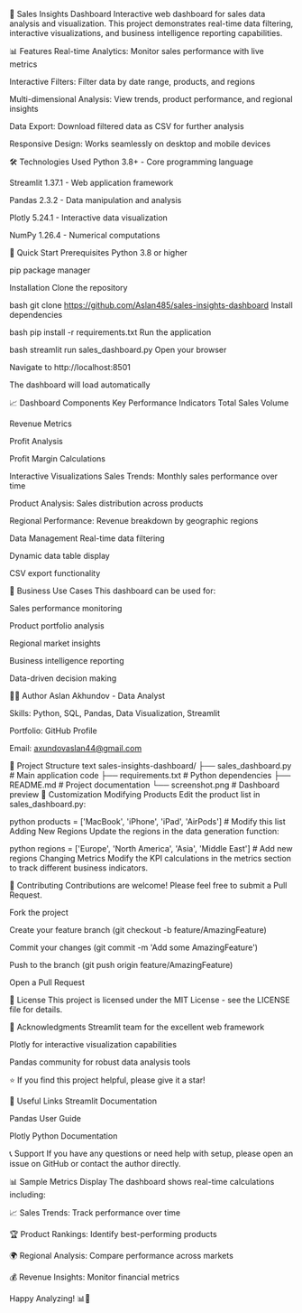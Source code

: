 🚀 Sales Insights Dashboard
Interactive web dashboard for sales data analysis and visualization. This project demonstrates real-time data filtering, interactive visualizations, and business intelligence reporting capabilities.



📊 Features
Real-time Analytics: Monitor sales performance with live metrics

Interactive Filters: Filter data by date range, products, and regions

Multi-dimensional Analysis: View trends, product performance, and regional insights

Data Export: Download filtered data as CSV for further analysis

Responsive Design: Works seamlessly on desktop and mobile devices

🛠️ Technologies Used
Python 3.8+ - Core programming language

Streamlit 1.37.1 - Web application framework

Pandas 2.3.2 - Data manipulation and analysis

Plotly 5.24.1 - Interactive data visualization

NumPy 1.26.4 - Numerical computations

🚀 Quick Start
Prerequisites
Python 3.8 or higher

pip package manager

Installation
Clone the repository

bash
git clone https://github.com/Aslan485/sales-insights-dashboard
Install dependencies

bash
pip install -r requirements.txt
Run the application

bash
streamlit run sales_dashboard.py
Open your browser

Navigate to http://localhost:8501

The dashboard will load automatically

📈 Dashboard Components
Key Performance Indicators
Total Sales Volume

Revenue Metrics

Profit Analysis

Profit Margin Calculations

Interactive Visualizations
Sales Trends: Monthly sales performance over time

Product Analysis: Sales distribution across products

Regional Performance: Revenue breakdown by geographic regions

Data Management
Real-time data filtering

Dynamic data table display

CSV export functionality

🎯 Business Use Cases
This dashboard can be used for:

Sales performance monitoring

Product portfolio analysis

Regional market insights

Business intelligence reporting

Data-driven decision making


 
👨‍💻 Author
Aslan Akhundov - Data Analyst

Skills: Python, SQL, Pandas, Data Visualization, Streamlit

Portfolio: GitHub Profile

Email: axundovaslan44@gmail.com



📁 Project Structure
text
sales-insights-dashboard/
├── sales_dashboard.py     # Main application code
├── requirements.txt       # Python dependencies
├── README.md             # Project documentation
└── screenshot.png        # Dashboard preview
🔧 Customization
Modifying Products
Edit the product list in sales_dashboard.py:

python
products = ['MacBook', 'iPhone', 'iPad', 'AirPods']  # Modify this list
Adding New Regions
Update the regions in the data generation function:

python
regions = ['Europe', 'North America', 'Asia', 'Middle East']  # Add new regions
Changing Metrics
Modify the KPI calculations in the metrics section to track different business indicators.

🤝 Contributing
Contributions are welcome! Please feel free to submit a Pull Request.

Fork the project

Create your feature branch (git checkout -b feature/AmazingFeature)

Commit your changes (git commit -m 'Add some AmazingFeature')

Push to the branch (git push origin feature/AmazingFeature)

Open a Pull Request

📄 License
This project is licensed under the MIT License - see the LICENSE file for details.

🙏 Acknowledgments
Streamlit team for the excellent web framework

Plotly for interactive visualization capabilities

Pandas community for robust data analysis tools

⭐ If you find this project helpful, please give it a star!

🔗 Useful Links
Streamlit Documentation

Pandas User Guide

Plotly Python Documentation

📞 Support
If you have any questions or need help with setup, please open an issue on GitHub or contact the author directly.


📊 Sample Metrics Display
The dashboard shows real-time calculations including:

📈 Sales Trends: Track performance over time

🏆 Product Rankings: Identify best-performing products

🌍 Regional Analysis: Compare performance across markets

💰 Revenue Insights: Monitor financial metrics


Happy Analyzing! 📊🚀




